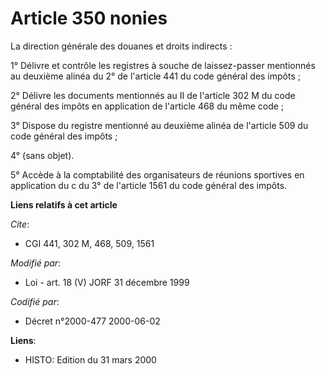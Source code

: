 # Article 350 nonies

La direction générale des douanes et droits indirects :

1° Délivre et contrôle les registres à souche de laissez-passer mentionnés au deuxième alinéa du 2° de l'article 441 du code
général des impôts ;

2° Délivre les documents mentionnés au II de l'article 302 M du code général des impôts en application de l'article 468 du
même code ;

3° Dispose du registre mentionné au deuxième alinéa de l'article 509 du code général des impôts ;

4° (sans objet).

5° Accède à la comptabilité des organisateurs de réunions sportives en application du c du 3° de l'article 1561 du code
général des impôts.

**Liens relatifs à cet article**

_Cite_:

  - CGI 441, 302 M, 468, 509, 1561

_Modifié par_:

  - Loi - art. 18 (V) JORF 31 décembre 1999

_Codifié par_:

  - Décret n°2000-477 2000-06-02

**Liens**:

  - HISTO: Edition du 31 mars 2000
